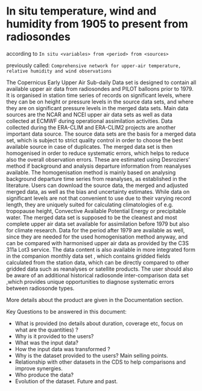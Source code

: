 # In situ temperature, wind and humidity from 1905 to present from radiosondes

according to `In situ <variables> from <period> from <sources>`

previously called: `Comprehensive network for upper-air temperature, relative humidity and wind observations`

The Copernicus Early Upper Air Sub-daily Data set is designed to contain all available upper air data from radiosondes and PILOT balloons prior to 1979. It is organised in station time series of records on significant levels, where they can be on height or pressure levels in the source data sets, and where they are on significant pressure levels in the merged data sets. Main data sources are the NCAR and NCEI upper air data sets as well as data collected at ECMWF during operational assimilation activities. Data collected during the ERA-CLIM and ERA-CLIM2 projects are another important data source. The source data sets are the basis for a merged data set, which is subject to strict quality control in order to choose the best available source in case of duplicates. The merged data set is then homogenised in order to reduce systematic errors, which helps to reduce also the overall observation errors. These are estimated using Desroziers’ method if background and analysis departure information from reanalyses available. The homogenisation method is mainly based on analysing background departure time series from reanalyses, as established in the literature. Users can download the source data, the merged and adjusted merged data, as well as the bias and uncertainty estimates. While data on significant levels are not that convenient to use due to their varying record length, they are uniquely suited for calculating climatologies of e.g. tropopause height, Convective Available Potential Energy or precipitable water. The merged data set is supposed to be the cleanest and most complete upper air data set available for assimilation before 1979 but also for climate research. Data for the period after 1979 are available as well, since they are needed for the used homogenisation method anyway, and can be compared with harmonised upper air data as provided by the C3S 311a Lot3 service. The data content is also available in more integrated form in the companion monthly data set , which contains gridded fields calculated from the station data, which can be directly compared to other gridded data such as reanalyses or satellite products. The user should also be aware of an additional historical radiosonde inter-comparison data set ,which provides unique opportunities to diagnose systematic errors between radiosonde types.

More details about the product are given in the Documentation section.



Key Questions to be answered in this document:

- What is provided (no details about duration, coverage etc, focus on what are the quantities) ?
- Why is it provided to the users? 
- What was the input data?
- How the input data was transformed ?
- Why is the dataset provided to the users? Main selling points.
- Relationship with other datasets in the CDS to help comparisons and improve synergies. 
- Who produce the data?
- Evolution of the dataset. Future and past.

